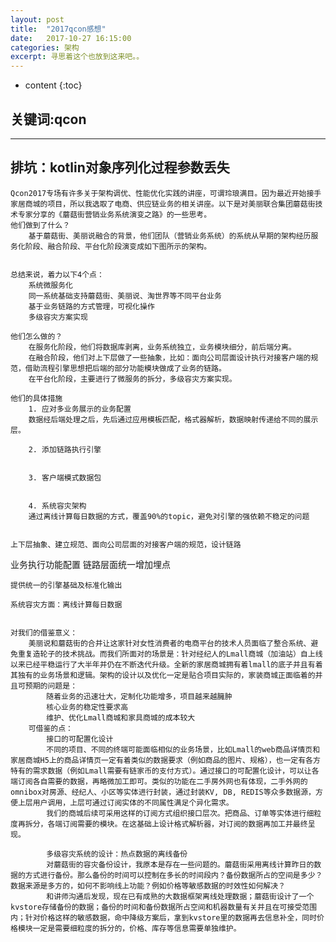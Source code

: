 ```yaml
---
layout: post
title:  "2017qcon感想"
date:   2017-10-27 16:15:00
categories: 架构
excerpt: 寻思着这个也放到这来吧。。
---
```


* content
{:toc}

## 关键词:qcon

---

## 排坑：kotlin对象序列化过程参数丢失
	Qcon2017专场有许多关于架构调优、性能优化实践的讲座，可谓玲琅满目。因为最近开始接手家居商城的项目，所以我选取了电商、供应链业务的相关讲座。以下是对美丽联合集团蘑菇街技术专家分享的《蘑菇街营销业务系统演变之路》的一些思考。
	他们做到了什么？
		基于蘑菇街、美丽说融合的背景，他们团队（营销业务系统）的系统从早期的架构经历服务化阶段、融合阶段、平台化阶段演变成如下图所示的架构。
	
	
	总结来说，着力以下4个点：
		系统微服务化
		同一系统基础支持蘑菇街、美丽说、淘世界等不同平台业务
		基于业务链路的方式管理，可视化操作
		多级容灾方案实现
		
	他们怎么做的？
		在服务化阶段，他们将数据库剥离，业务系统独立，业务模块细分，前后端分离。
		在融合阶段，他们对上下层做了一些抽象，比如：面向公司层面设计执行对接客户端的规范，借助流程引擎思想把后端的部分功能模块做成了业务的链路。
		在平台化阶段，主要进行了微服务的拆分，多级容灾方案实现。
		
	他们的具体措施
		1. 应对多业务展示的业务配置 
		数据经后端处理之后，先后通过应用模板匹配，格式器解析，数据映射传递给不同的展示层。
		
		2. 添加链路执行引擎
		
		
		3. 客户端模式数据包
		
		
		4. 系统容灾架构
		通过离线计算每日数据的方式，覆盖90%的topic，避免对引擎的强依赖不稳定的问题
		
	
	上下层抽象、建立规范、面向公司层面的对接客户端的规范，设计链路
业务执行功能配置
链路层面统一增加埋点
	
	提供统一的引擎基础及标准化输出
	
	系统容灾方面：离线计算每日数据
	
	
	对我们的借鉴意义：
		美丽说和蘑菇街的合并让这家针对女性消费者的电商平台的技术人员面临了整合系统、避免重复造轮子的技术挑战。而我们所面对的场景是：针对经纪人的Lmall商城（加油站）自上线以来已经平稳运行了大半年并仍在不断迭代升级。全新的家居商城拥有着lmall的底子并且有着其独有的业务场景和逻辑。架构的设计以及优化一定是贴合项目实际的，家装商城正面临着的并且可预期的问题是：
			随着业务的迅速壮大，定制化功能增多，项目越来越臃肿
			核心业务的稳定性要求高
			维护、优化Lmall商城和家具商城的成本较大
		可借鉴的点：
			接口的可配置化设计
			不同的项目、不同的终端可能面临相似的业务场景，比如Lmall的web商品详情页和家居商城H5上的商品详情页一定有着类似的数据要求（例如商品的图片、规格），也一定有各方特有的需求数据（例如Lmall需要有链家币的支付方式）。通过接口的可配置化设计，可以让各端订阅各自需要的数据，再略微加工即可。类似的功能在二手房外网也有体现，二手外网的omnibox对房源、经纪人、小区等实体进行封装，通过封装KV, DB, REDIS等众多数据源，方便上层用户调用，上层可通过订阅实体的不同属性满足个异化需求。
			我们的商城后续可采用这样的订阅方式组织接口层次。把商品、订单等实体进行细粒度再拆分，各端订阅需要的模块。在这基础上设计格式解析器，对订阅的数据再加工并最终呈现。
			
			多级容灾系统的设计：热点数据的离线备份
			对蘑菇街的容灾备份设计，我原本是存在一些问题的。蘑菇街采用离线计算昨日的数据的方式进行备份。那么备份的时间可以控制在多长的时间段内？备份数据所占的空间是多少？数据来源是多方的，如何不影响线上功能？例如价格等敏感数据的时效性如何解决？
			和讲师沟通后发现，现在已有成熟的大数据框架离线处理数据；蘑菇街设计了一个kvstore存储备份的数据；备份的时间和备份数据所占空间和机器数量有关并且在可接受范围内；针对价格这样的敏感数据，命中降级方案后，拿到kvstore里的数据再去信息补全，同时价格模块一定是需要细粒度的拆分的，价格、库存等信息需要单独维护。
